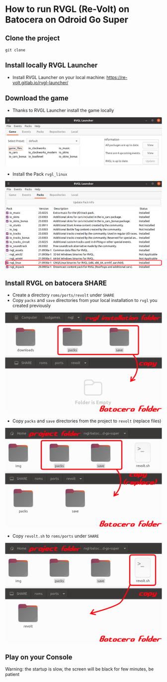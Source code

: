 # How to run RVGL (Re-Volt) on Batocera on Odroid Go Super

## Clone the project

```
git clone
```

## Install locally RVGL Launcher
- Install RVGL Launcher on your local machine:
https://re-volt.gitlab.io/rvgl-launcher/

## Download the game
- Thanks to RVGL Launcher install the game locally

![](img/rvgl_launcher_01.png)

- Install the Pack `rvgl_linux`

![](img/rvgl_launcher_02.png)

## Install RVGL on batocera SHARE
- Create a directory `roms/ports/revolt` under `SHARE`
- Copy `packs` and `save` directories from your local installation to `rvgl` you created previously

![](img/copy_01.png)

- Copy `packs` and `save` directories from the project to `revolt` (replace files)

![](img/copy_02.png)

- Copy `revolt.sh` to `roms/ports` under `SHARE`

![](img/copy_03.png)

## Play on your Console

Warning: the startup is slow, the screen will be black for few minutes, be patient